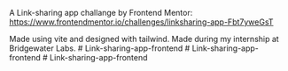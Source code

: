 A Link-sharing app challange by Frontend Mentor: https://www.frontendmentor.io/challenges/linksharing-app-Fbt7yweGsT

Made using vite and designed with tailwind. Made during my internship at Bridgewater Labs.
#   L i n k - s h a r i n g - a p p - f r o n t e n d  
 #   L i n k - s h a r i n g - a p p - f r o n t e n d  
 #   L i n k - s h a r i n g - a p p - f r o n t e n d  
 